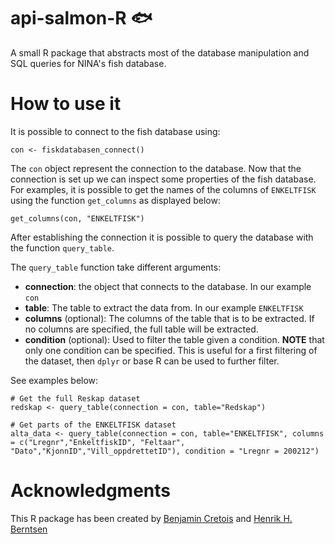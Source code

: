# api-salmon-R :fish:

A small R package that abstracts most of the database manipulation and SQL queries for
NINA's fish database.

# How to use it

It is possible to connect to the fish database using:

```
con <- fiskdatabasen_connect()
```

The `con` object represent the connection to the database. Now that the connection is set up we can inspect some properties of the fish database.
For examples, it is possible to get the names of the columns of `ENKELTFISK` using the function `get_columns` as displayed below:

```
get_columns(con, "ENKELTFISK")
```

After establishing the connection it is possible to query the database with the function 
`query_table`. 

The `query_table` function take different arguments:

- **connection**: the object that connects to the database. In our example `con`
- **table**: The table to extract the data from. In our example `ENKELTFISK`
- **columns** (optional): The columns of the table that is to be extracted. If no columns are specified, the full table will be extracted.
- **condition** (optional): Used to filter the table given a condition. **NOTE** that only one condition can be specified. This is useful for a first filtering of the dataset, then `dplyr` or base R can be used to further filter.

See examples below:

```
# Get the full Reskap dataset
redskap <- query_table(connection = con, table="Redskap")

# Get parts of the ENKELTFISK dataset
alta_data <- query_table(connection = con, table="ENKELTFISK", columns = c("Lregnr","EnkeltfiskID", "Feltaar", "Dato","KjonnID","Vill_oppdrettetID"), condition = "Lregnr = 200212")
```

# Acknowledgments

This R package has been created by [Benjamin Cretois](https://www.nina.no/english/Contact/Employees/Employee-info?AnsattID=15849) and [Henrik H. Berntsen](https://www.nina.no/kontakt/Ansatte/Ansattinformasjon.aspx?AnsattID=15368)



